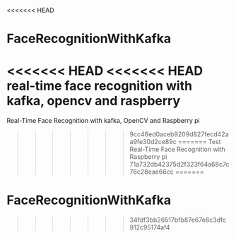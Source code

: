<<<<<<< HEAD
# FaceRecognitionWithKafka
<<<<<<< HEAD
<<<<<<< HEAD
real-time face recognition with kafka, opencv and raspberry
=======
Real-Time Face Recognition with kafka, OpenCV and Raspberry pi
>>>>>>> 9cc46ed0aceb9209d827fecd42aa9fe30d2ce89c
=======
Test Real-Time Face Recognition with Raspberry pi 
>>>>>>> 71a732db42375d2f323f64a68c7c76c28eae66cc
=======
# FaceRecognitionWithKafka
>>>>>>> 34fdf3bb26517bfb87e67e6c3dfc912c95174af4
